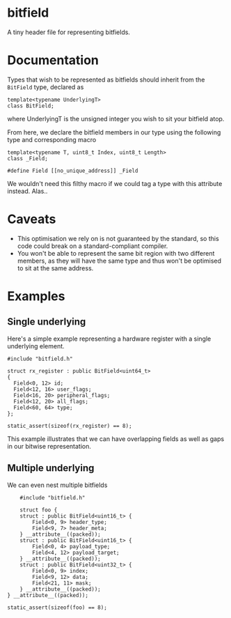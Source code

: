 # bitfield
A tiny header file for representing bitfields.

# Documentation
Types that wish to be represented as bitfields should inherit from the `BitField` type, declared as

    template<typename UnderlyingT>
    class BitField;
    
where UnderlyingT is the unsigned integer you wish to sit your bitfield atop.

From here, we declare the bitfield members in our type using the following type and corresponding macro

    template<typename T, uint8_t Index, uint8_t Length>
    class _Field;
    
    #define Field [[no_unique_address]] _Field
    
We wouldn't need this filthy macro if we could tag a type with this attribute instead. Alas..

# Caveats
- This optimisation we rely on is not guaranteed by the standard, so this code could break on a standard-compliant compiler.
- You won't be able to represent the same bit region with two different members, as they will have the same type and thus won't be optimised to sit at the same address.

# Examples
## Single underlying
Here's a simple example representing a hardware register with a single underlying element.

    #include "bitfield.h"
    
    struct rx_register : public BitField<uint64_t>
    {
      Field<0, 12> id;
      Field<12, 16> user_flags;
      Field<16, 20> peripheral_flags;
      Field<12, 20> all_flags;
      Field<60, 64> type;
    };
    
    static_assert(sizeof(rx_register) == 8);
    
This example illustrates that we can have overlapping fields as well as gaps in our bitwise representation.

## Multiple underlying
We can even nest multiple bitfields

        #include "bitfield.h"
        
        struct foo {
        struct : public BitField<uint16_t> {
            Field<0, 9> header_type;
            Field<9, 7> header_meta;
        } __attribute__((packed));
        struct : public BitField<uint16_t> {
            Field<0, 4> payload_type;
            Field<4, 12> payload_target;
        } __attribute__((packed));
        struct : public BitField<uint32_t> {
            Field<0, 9> index;
            Field<9, 12> data;
            Field<21, 11> mask;
        } __attribute__((packed));
    } __attribute__((packed));
    
    static_assert(sizeof(foo) == 8);
